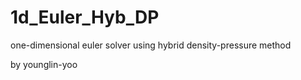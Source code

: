 # 1d_Euler_Hyb_DP
one-dimensional euler solver using hybrid density-pressure method

by younglin-yoo
